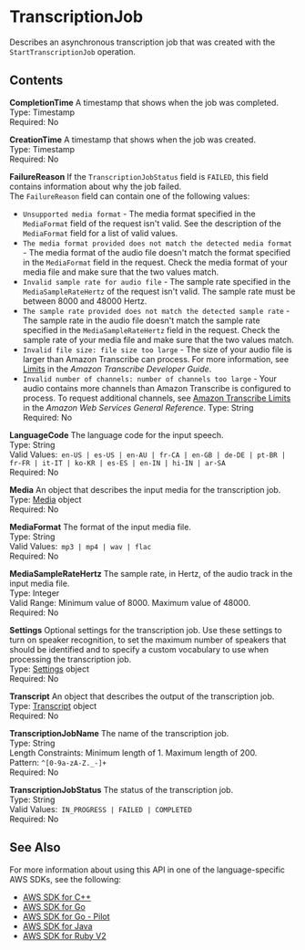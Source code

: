 # TranscriptionJob<a name="API_TranscriptionJob"></a>

Describes an asynchronous transcription job that was created with the `StartTranscriptionJob` operation\. 

## Contents<a name="API_TranscriptionJob_Contents"></a>

 **CompletionTime**   <a name="transcribe-Type-TranscriptionJob-CompletionTime"></a>
A timestamp that shows when the job was completed\.  
Type: Timestamp  
Required: No

 **CreationTime**   <a name="transcribe-Type-TranscriptionJob-CreationTime"></a>
A timestamp that shows when the job was created\.  
Type: Timestamp  
Required: No

 **FailureReason**   <a name="transcribe-Type-TranscriptionJob-FailureReason"></a>
If the `TranscriptionJobStatus` field is `FAILED`, this field contains information about why the job failed\.  
The `FailureReason` field can contain one of the following values:  
+  `Unsupported media format` \- The media format specified in the `MediaFormat` field of the request isn't valid\. See the description of the `MediaFormat` field for a list of valid values\.
+  `The media format provided does not match the detected media format` \- The media format of the audio file doesn't match the format specified in the `MediaFormat` field in the request\. Check the media format of your media file and make sure that the two values match\.
+  `Invalid sample rate for audio file` \- The sample rate specified in the `MediaSampleRateHertz` of the request isn't valid\. The sample rate must be between 8000 and 48000 Hertz\.
+  `The sample rate provided does not match the detected sample rate` \- The sample rate in the audio file doesn't match the sample rate specified in the `MediaSampleRateHertz` field in the request\. Check the sample rate of your media file and make sure that the two values match\.
+  `Invalid file size: file size too large` \- The size of your audio file is larger than Amazon Transcribe can process\. For more information, see [Limits](https://docs.aws.amazon.com/transcribe/latest/dg/limits-guidelines.html#limits) in the *Amazon Transcribe Developer Guide*\.
+  `Invalid number of channels: number of channels too large` \- Your audio contains more channels than Amazon Transcribe is configured to process\. To request additional channels, see [Amazon Transcribe Limits](https://docs.aws.amazon.com/general/latest/gr/aws_service_limits.html#limits-amazon-transcribe) in the *Amazon Web Services General Reference*\.
Type: String  
Required: No

 **LanguageCode**   <a name="transcribe-Type-TranscriptionJob-LanguageCode"></a>
The language code for the input speech\.  
Type: String  
Valid Values:` en-US | es-US | en-AU | fr-CA | en-GB | de-DE | pt-BR | fr-FR | it-IT | ko-KR | es-ES | en-IN | hi-IN | ar-SA`   
Required: No

 **Media**   <a name="transcribe-Type-TranscriptionJob-Media"></a>
An object that describes the input media for the transcription job\.  
Type: [Media](API_Media.md) object  
Required: No

 **MediaFormat**   <a name="transcribe-Type-TranscriptionJob-MediaFormat"></a>
The format of the input media file\.  
Type: String  
Valid Values:` mp3 | mp4 | wav | flac`   
Required: No

 **MediaSampleRateHertz**   <a name="transcribe-Type-TranscriptionJob-MediaSampleRateHertz"></a>
The sample rate, in Hertz, of the audio track in the input media file\.   
Type: Integer  
Valid Range: Minimum value of 8000\. Maximum value of 48000\.  
Required: No

 **Settings**   <a name="transcribe-Type-TranscriptionJob-Settings"></a>
Optional settings for the transcription job\. Use these settings to turn on speaker recognition, to set the maximum number of speakers that should be identified and to specify a custom vocabulary to use when processing the transcription job\.  
Type: [Settings](API_Settings.md) object  
Required: No

 **Transcript**   <a name="transcribe-Type-TranscriptionJob-Transcript"></a>
An object that describes the output of the transcription job\.  
Type: [Transcript](API_Transcript.md) object  
Required: No

 **TranscriptionJobName**   <a name="transcribe-Type-TranscriptionJob-TranscriptionJobName"></a>
The name of the transcription job\.  
Type: String  
Length Constraints: Minimum length of 1\. Maximum length of 200\.  
Pattern: `^[0-9a-zA-Z._-]+`   
Required: No

 **TranscriptionJobStatus**   <a name="transcribe-Type-TranscriptionJob-TranscriptionJobStatus"></a>
The status of the transcription job\.  
Type: String  
Valid Values:` IN_PROGRESS | FAILED | COMPLETED`   
Required: No

## See Also<a name="API_TranscriptionJob_SeeAlso"></a>

For more information about using this API in one of the language\-specific AWS SDKs, see the following:
+  [AWS SDK for C\+\+](https://docs.aws.amazon.com/goto/SdkForCpp/transcribe-2017-10-26/TranscriptionJob) 
+  [AWS SDK for Go](https://docs.aws.amazon.com/goto/SdkForGoV1/transcribe-2017-10-26/TranscriptionJob) 
+  [AWS SDK for Go \- Pilot](https://docs.aws.amazon.com/goto/SdkForGoPilot/transcribe-2017-10-26/TranscriptionJob) 
+  [AWS SDK for Java](https://docs.aws.amazon.com/goto/SdkForJava/transcribe-2017-10-26/TranscriptionJob) 
+  [AWS SDK for Ruby V2](https://docs.aws.amazon.com/goto/SdkForRubyV2/transcribe-2017-10-26/TranscriptionJob) 